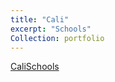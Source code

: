 ```yaml
---
title: "Cali"
excerpt: "Schools"
Collection: portfolio
---
```


[CaliSchools](https://github.com/samgeverdt/samgeverdt.github.io/blob/master/_portfolio/California%20Schools/index.html)
